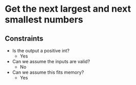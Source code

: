 # Get the next largest and next smallest numbers

## Constraints
* Is the output a positive int?
    * Yes
* Can we assume the inputs are valid?
    * No
* Can we assume this fits memory?
    * Yes
